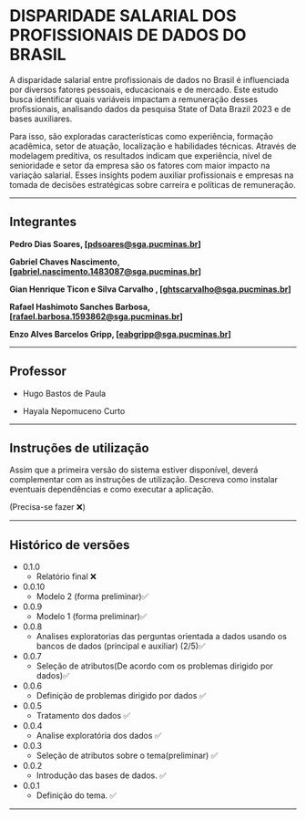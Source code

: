 # DISPARIDADE SALARIAL DOS PROFISSIONAIS DE DADOS DO BRASIL

A disparidade salarial entre profissionais de dados no Brasil é influenciada por diversos fatores pessoais, educacionais e de mercado. Este estudo busca identificar quais variáveis impactam a remuneração desses profissionais, analisando dados da pesquisa State of Data Brazil 2023 e de bases auxiliares. 

Para isso, são exploradas características como experiência, formação acadêmica, setor de atuação, localização e habilidades técnicas. Através de modelagem preditiva, os resultados indicam que experiência, nível de senioridade e setor da empresa são os fatores com maior impacto na variação salarial. Esses insights podem auxiliar profissionais e empresas na tomada de decisões estratégicas sobre carreira e políticas de remuneração.

---

## Integrantes

**Pedro Dias Soares, [pdsoares@sga.pucminas.br]**

**Gabriel Chaves Nascimento, [gabriel.nascimento.1483087@sga.pucminas.br]**

**Gian Henrique Ticon e Silva Carvalho , [ghtscarvalho@sga.pucminas.br]**

**Rafael Hashimoto Sanches Barbosa, [rafael.barbosa.1593862@sga.pucminas.br]**

**Enzo Alves Barcelos Gripp, [eabgripp@sga.pucminas.br]**


---

## Professor

* Hugo Bastos de Paula

* Hayala Nepomuceno Curto

---

## Instruções de utilização


Assim que a primeira versão do sistema estiver disponível, deverá complementar com as instruções de utilização. Descreva como instalar eventuais dependências e como executar a aplicação.

(Precisa-se fazer ❌)

---

## Histórico de versões

* 0.1.0
    * Relatório final ❌
* 0.0.10
    * Modelo 2 (forma preliminar)✅
* 0.0.9
    * Modelo 1 (forma preliminar)✅
* 0.0.8
    * Analises exploratorias das perguntas orientada a dados usando os bancos de dados (principal e auxiliar) (2/5)✅
* 0.0.7
    * Seleção de atributos(De acordo com os problemas dirigido por dados)✅
* 0.0.6
    * Definição de problemas dirigido por dados ✅
* 0.0.5
    * Tratamento dos dados ✅
* 0.0.4
    * Analise exploratória dos dados ✅
* 0.0.3
    * Seleção de atributos sobre o tema(preliminar) ✅
* 0.0.2
    * Introdução das bases de dados. ✅
* 0.0.1
    * Definição do tema. ✅
    
---
